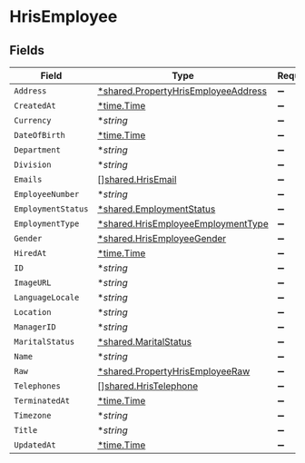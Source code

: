 # HrisEmployee


## Fields

| Field                                                                                     | Type                                                                                      | Required                                                                                  | Description                                                                               |
| ----------------------------------------------------------------------------------------- | ----------------------------------------------------------------------------------------- | ----------------------------------------------------------------------------------------- | ----------------------------------------------------------------------------------------- |
| `Address`                                                                                 | [*shared.PropertyHrisEmployeeAddress](../../models/shared/propertyhrisemployeeaddress.md) | :heavy_minus_sign:                                                                        | N/A                                                                                       |
| `CreatedAt`                                                                               | [*time.Time](https://pkg.go.dev/time#Time)                                                | :heavy_minus_sign:                                                                        | N/A                                                                                       |
| `Currency`                                                                                | **string*                                                                                 | :heavy_minus_sign:                                                                        | N/A                                                                                       |
| `DateOfBirth`                                                                             | [*time.Time](https://pkg.go.dev/time#Time)                                                | :heavy_minus_sign:                                                                        | N/A                                                                                       |
| `Department`                                                                              | **string*                                                                                 | :heavy_minus_sign:                                                                        | N/A                                                                                       |
| `Division`                                                                                | **string*                                                                                 | :heavy_minus_sign:                                                                        | N/A                                                                                       |
| `Emails`                                                                                  | [][shared.HrisEmail](../../models/shared/hrisemail.md)                                    | :heavy_minus_sign:                                                                        | N/A                                                                                       |
| `EmployeeNumber`                                                                          | **string*                                                                                 | :heavy_minus_sign:                                                                        | N/A                                                                                       |
| `EmploymentStatus`                                                                        | [*shared.EmploymentStatus](../../models/shared/employmentstatus.md)                       | :heavy_minus_sign:                                                                        | N/A                                                                                       |
| `EmploymentType`                                                                          | [*shared.HrisEmployeeEmploymentType](../../models/shared/hrisemployeeemploymenttype.md)   | :heavy_minus_sign:                                                                        | N/A                                                                                       |
| `Gender`                                                                                  | [*shared.HrisEmployeeGender](../../models/shared/hrisemployeegender.md)                   | :heavy_minus_sign:                                                                        | N/A                                                                                       |
| `HiredAt`                                                                                 | [*time.Time](https://pkg.go.dev/time#Time)                                                | :heavy_minus_sign:                                                                        | N/A                                                                                       |
| `ID`                                                                                      | **string*                                                                                 | :heavy_minus_sign:                                                                        | N/A                                                                                       |
| `ImageURL`                                                                                | **string*                                                                                 | :heavy_minus_sign:                                                                        | N/A                                                                                       |
| `LanguageLocale`                                                                          | **string*                                                                                 | :heavy_minus_sign:                                                                        | N/A                                                                                       |
| `Location`                                                                                | **string*                                                                                 | :heavy_minus_sign:                                                                        | N/A                                                                                       |
| `ManagerID`                                                                               | **string*                                                                                 | :heavy_minus_sign:                                                                        | N/A                                                                                       |
| `MaritalStatus`                                                                           | [*shared.MaritalStatus](../../models/shared/maritalstatus.md)                             | :heavy_minus_sign:                                                                        | N/A                                                                                       |
| `Name`                                                                                    | **string*                                                                                 | :heavy_minus_sign:                                                                        | N/A                                                                                       |
| `Raw`                                                                                     | [*shared.PropertyHrisEmployeeRaw](../../models/shared/propertyhrisemployeeraw.md)         | :heavy_minus_sign:                                                                        | N/A                                                                                       |
| `Telephones`                                                                              | [][shared.HrisTelephone](../../models/shared/hristelephone.md)                            | :heavy_minus_sign:                                                                        | N/A                                                                                       |
| `TerminatedAt`                                                                            | [*time.Time](https://pkg.go.dev/time#Time)                                                | :heavy_minus_sign:                                                                        | N/A                                                                                       |
| `Timezone`                                                                                | **string*                                                                                 | :heavy_minus_sign:                                                                        | N/A                                                                                       |
| `Title`                                                                                   | **string*                                                                                 | :heavy_minus_sign:                                                                        | N/A                                                                                       |
| `UpdatedAt`                                                                               | [*time.Time](https://pkg.go.dev/time#Time)                                                | :heavy_minus_sign:                                                                        | N/A                                                                                       |